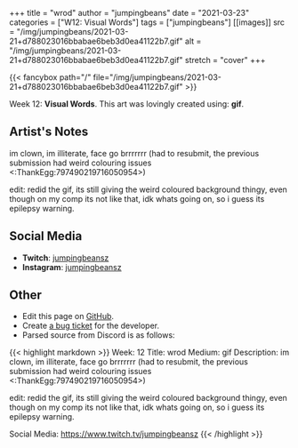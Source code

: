 +++
title =       "wrod"
author =      "jumpingbeans"
date =        "2021-03-23"
categories =  ["W12: Visual Words"]
tags =        ["jumpingbeans"]
[[images]]
                      src = "/img/jumpingbeans/2021-03-21+d788023016bbabae6beb3d0ea41122b7.gif"
                      alt = "/img/jumpingbeans/2021-03-21+d788023016bbabae6beb3d0ea41122b7.gif"
                      stretch = "cover"
+++


{{< fancybox path="/" file="/img/jumpingbeans/2021-03-21+d788023016bbabae6beb3d0ea41122b7.gif" >}}


Week 12: **Visual Words**. This art was lovingly created using: **gif**.

## Artist's Notes

im clown, im illiterate, face go brrrrrrr (had to resubmit, the previous submission had weird colouring issues <:ThankEgg:797490219716050954>)

edit: redid the gif, its still giving the weird coloured background thingy, even though on my comp its not like that, idk whats going on, so i guess its epilepsy warning.

## Social Media

- **Twitch**: [jumpingbeansz]()
- **Instagram**: [jumpingbeansz]()


## Other

- Edit this page on [GitHub](https://github.com/teaminkling/web-refresh/edit/main/blog/content/blog/jumpingbeans-week-12-215e.md).
- Create [a bug ticket](https://github.com/teaminkling/web-refresh/issues/new?assignees=&labels=bug&template=problem-report.md&title=) for the developer.
- Parsed source from Discord is as follows:

{{< highlight markdown >}}
Week: 12
Title: wrod
Medium: gif
Description: im clown, im illiterate, face go brrrrrrr (had to resubmit, the previous submission had weird colouring issues <:ThankEgg:797490219716050954>)

edit: redid the gif, its still giving the weird coloured background thingy, even though on my comp its not like that, idk whats going on, so i guess its epilepsy warning. 

Social Media: https://www.twitch.tv/jumpingbeansz
{{< /highlight >}}